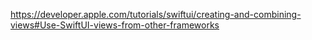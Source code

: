 https://developer.apple.com/tutorials/swiftui/creating-and-combining-views#Use-SwiftUI-views-from-other-frameworks
